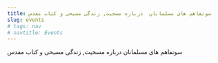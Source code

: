 ```yaml
---
title: سوتفاهم های مسلمانان  درباره مسحیت, زندگی مسیحی و کتاب مقدس
slug: events
# tags: nav
# navtitle: Events
---
```


<p class="lead">سوتفاهم های مسلمانان  درباره مسحیت, زندگی مسیحی و کتاب مقدس</p>